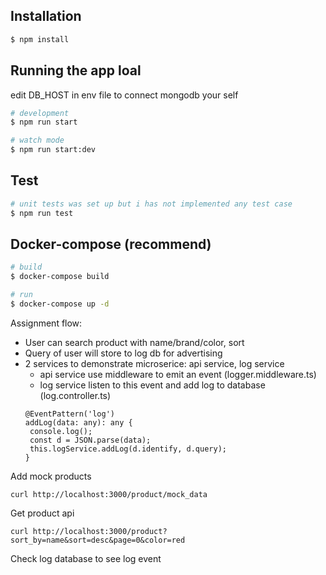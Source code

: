 
## Installation

```bash
$ npm install
```

## Running the app loal

edit DB_HOST in env file to connect mongodb your self

```bash
# development
$ npm run start

# watch mode
$ npm run start:dev
```

## Test

```bash
# unit tests was set up but i has not implemented any test case
$ npm run test
```
## Docker-compose (recommend)

```bash
# build
$ docker-compose build

# run
$ docker-compose up -d
```

Assignment flow:
- User can search product with name/brand/color, sort 
- Query of user will store to log db for advertising
- 2 services to demonstrate microserice: api service, log service
   + api service use middleware to emit an event (logger.middleware.ts)
   + log service listen to this event and add log to database (log.controller.ts)
   ```
  @EventPattern('log')
  addLog(data: any): any {
    console.log();
    const d = JSON.parse(data);
    this.logService.addLog(d.identify, d.query);
  }
  ```


Add mock products 
```
curl http://localhost:3000/product/mock_data
```

Get product api 
```
curl http://localhost:3000/product?sort_by=name&sort=desc&page=0&color=red 
```

Check log database to see log event




